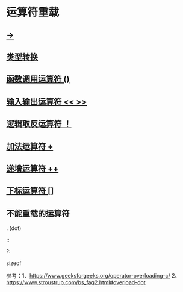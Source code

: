 # 运算符重载
## [->](./operator-overload-class-member-access.cpp)
## [类型转换](operator-overload-convertion.cpp)
## [函数调用运算符 ()](operator-overload-function-call.cpp)
## [输入输出运算符 << >>](operator-overload-input-output.cpp)
## [逻辑取反运算符 ！](operator-overload-negation.cpp)
## [加法运算符 +](operator-overload-plus.cpp)
## [递增运算符 ++](operator-overload-plusplus.cpp)
## [下标运算符 \[\]](operator-overload-subscribe.cpp)


## 不能重载的运算符
. (dot) 

:: 
 
?: 

sizeof 

参考：1、<https://www.geeksforgeeks.org/operator-overloading-c/>
2、<https://www.stroustrup.com/bs_faq2.html#overload-dot>


